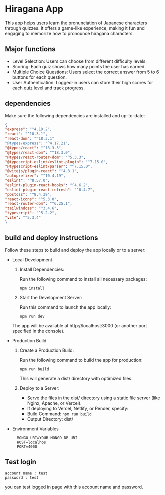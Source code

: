 # Hiragana App

This app helps users learn the pronunciation of Japanese characters through quizzes. It offers a game-like experience, making it fun and engaging to memorize how to pronounce hiragana characters.



## Major functions

- Level Selection: Users can choose from different difficulty levels.
-	Scoring: Each quiz shows how many points the user has earned.
-	Multiple Choice Questions: Users select the correct answer from 5 to 6 buttons for each question.
-	User Authentication: Logged-in users can store their high scores for each quiz level and track progress.


## dependencies

Make sure the following dependencies are installed and up-to-date:

```json
{
"express": "^4.19.2",
"react": "^18.3.1",
"react-dom": "^18.3.1"
"@types/express": "^4.17.21",
"@types/react": "^18.3.3",
"@types/react-dom": "^18.3.0",
"@types/react-router-dom": "^5.3.3",
"@typescript-eslint/eslint-plugin": "^7.15.0",
"@typescript-eslint/parser": "^7.15.0",
"@vitejs/plugin-react": "^4.3.1",
"autoprefixer": "^10.4.19",
"eslint": "^8.57.0",
"eslint-plugin-react-hooks": "^4.6.2",
"eslint-plugin-react-refresh": "^0.4.7",
"postcss": "^8.4.39",
"react-icons": "^5.3.0",
"react-router-dom": "^6.25.1",
"tailwindcss": "^3.4.6",
"typescript": "^5.2.2",
"vite": "^5.3.4"
}
```


## build and deploy instructions

Follow these steps to build and deploy the app locally or to a server:

- Local Development
	1.	Install Dependencies:

        Run the following command to install all necessary packages:

            npm install
  
	2.	Start the Development Server:

        Run this command to launch the app locally:
   	
            npm run dev
   	
    The app will be available at http://localhost:3000 (or another port specified in the console).

- Production Build
	1.	Create a Production Build:

        Run the following command to build the app for production:

   	        npm run build
  
        This will generate a dist/ directory with optimized files.
  
	2.	Deploy to a Server:

        -	Serve the files in the dist/ directory using a static file server (like Nginx, Apache, or Vercel).
      	-	If deploying to Vercel, Netlify, or Render, specify:
      	-	Build Command: `npm run build`
      	-	Output Directory: dist/

- Environment Variables
    ```
      MONGO_URI=YOUR_MONGO_DB_URI
      HOST=localhos
      PORT=4000
    ```

## Test login
	account name : test
 	password : test

  you can test logged in page with this account name and password.
 		
